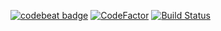 <a href="https://codebeat.co/projects/github-com-marcelloandrade-school-master"><img alt="codebeat badge" src="https://codebeat.co/badges/c75870ac-cdad-48d4-8819-ef6e215bc7c6" /></a>
[![CodeFactor](https://www.codefactor.io/repository/github/marcelloandrade/school/badge)](https://www.codefactor.io/repository/github/marcelloandrade/school)
[![Build Status](https://travis-ci.org/MarcelloAndrade/school.svg?branch=master)](https://travis-ci.org/MarcelloAndrade/school)

